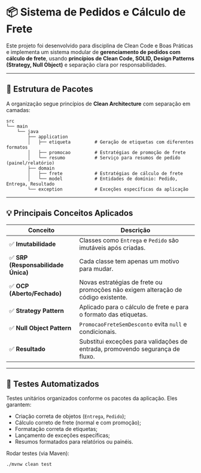 # 📦 Sistema de Pedidos e Cálculo de Frete

Este projeto foi desenvolvido para disciplina de Clean Code e Boas Práticas e implementa um sistema modular de **gerenciamento de pedidos com cálculo de frete**, usando **princípios de Clean Code, SOLID, Design Patterns (Strategy, Null Object)** e separação clara por responsabilidades.

---

## 🧱 Estrutura de Pacotes

A organização segue princípios de **Clean Architecture** com separação em camadas:

```
src
└── main
    └── java
        ├── application
        │   ├── etiqueta         # Geração de etiquetas com diferentes formatos
        │   ├── promocao         # Estratégias de promoção de frete
        │   └── resumo           # Serviço para resumos de pedido (painel/relatório)
        ├── domain
        │   ├── frete            # Estratégias de cálculo de frete
        │   └── model            # Entidades de domínio: Pedido, Entrega, Resultado
        └── exception            # Exceções específicas da aplicação
```

---

## 💡 Principais Conceitos Aplicados

| Conceito                | Descrição                                                                 |
|-------------------------|---------------------------------------------------------------------------|
| ✅ **Imutabilidade**     | Classes como `Entrega` e `Pedido` são imutáveis após criadas.             |
| ✅ **SRP (Responsabilidade Única)** | Cada classe tem apenas um motivo para mudar.                   |
| ✅ **OCP (Aberto/Fechado)** | Novas estratégias de frete ou promoções não exigem alteração de código existente. |
| ✅ **Strategy Pattern**  | Aplicado para o cálculo de frete e para o formato das etiquetas.          |
| ✅ **Null Object Pattern** | `PromocaoFreteSemDesconto` evita `null` e condicionais.                 |
| ✅ **Resultado<T>**      | Substitui exceções para validações de entrada, promovendo segurança de fluxo. |

---

## 🧪 Testes Automatizados

Testes unitários organizados conforme os pacotes da aplicação. Eles garantem:

- Criação correta de objetos (`Entrega`, `Pedido`);
- Cálculo correto de frete (normal e com promoção);
- Formatação correta de etiquetas;
- Lançamento de exceções específicas;
- Resumos formatados para relatórios ou painéis.

Rodar testes (via Maven):

```bash
./mvnw clean test
```
